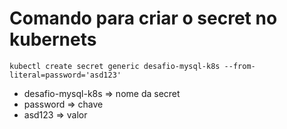 # Comando para criar o secret no kubernets

```
kubectl create secret generic desafio-mysql-k8s --from-literal=password='asd123'
```

- desafio-mysql-k8s => nome da secret
- password => chave
- asd123 => valor
